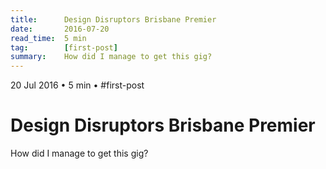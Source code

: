 ```yaml
---
title:      Design Disruptors Brisbane Premier
date:       2016-07-20
read_time:  5 min
tag:        [first-post]
summary:    How did I manage to get this gig?
---
```


<div class="flex flex-wrap font-small uppercase mono grey-darker mb2">
  <span>20 Jul 2016</span>
  <span class="px2">•</span>
  <span>5 min</span>
  <span class="px2">•</span>
  <span>#first-post</span>
</div>

<h1 class="mt0 mb2 grey-darker bold line-height-title spaced-tight font-double sm-font-title">Design Disruptors Brisbane Premier </h1>
<p class="grey sans">How did I manage to get this gig?</p>
